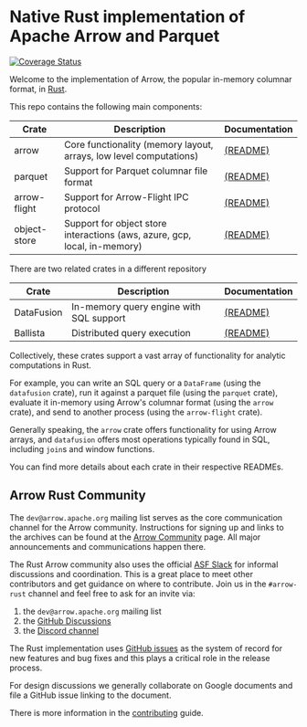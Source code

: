<!---
  Licensed to the Apache Software Foundation (ASF) under one
  or more contributor license agreements.  See the NOTICE file
  distributed with this work for additional information
  regarding copyright ownership.  The ASF licenses this file
  to you under the Apache License, Version 2.0 (the
  "License"); you may not use this file except in compliance
  with the License.  You may obtain a copy of the License at

    http://www.apache.org/licenses/LICENSE-2.0

  Unless required by applicable law or agreed to in writing,
  software distributed under the License is distributed on an
  "AS IS" BASIS, WITHOUT WARRANTIES OR CONDITIONS OF ANY
  KIND, either express or implied.  See the License for the
  specific language governing permissions and limitations
  under the License.
-->

# Native Rust implementation of Apache Arrow and Parquet

[![Coverage Status](https://codecov.io/gh/apache/arrow-rs/rust/branch/master/graph/badge.svg)](https://codecov.io/gh/apache/arrow-rs?branch=master)

Welcome to the implementation of Arrow, the popular in-memory columnar format, in [Rust][rust].

This repo contains the following main components:

| Crate        | Description                                                               | Documentation                  |
| ------------ | ------------------------------------------------------------------------- | ------------------------------ |
| arrow        | Core functionality (memory layout, arrays, low level computations)        | [(README)][arrow-readme]       |
| parquet      | Support for Parquet columnar file format                                  | [(README)][parquet-readme]     |
| arrow-flight | Support for Arrow-Flight IPC protocol                                     | [(README)][flight-readme]      |
| object-store | Support for object store interactions (aws, azure, gcp, local, in-memory) | [(README)][objectstore-readme] |

There are two related crates in a different repository

| Crate      | Description                             | Documentation                 |
| ---------- | --------------------------------------- | ----------------------------- |
| DataFusion | In-memory query engine with SQL support | [(README)][datafusion-readme] |
| Ballista   | Distributed query execution             | [(README)][ballista-readme]   |

Collectively, these crates support a vast array of functionality for analytic computations in Rust.

For example, you can write an SQL query or a `DataFrame` (using the `datafusion` crate), run it against a parquet file (using the `parquet` crate), evaluate it in-memory using Arrow's columnar format (using the `arrow` crate), and send to another process (using the `arrow-flight` crate).

Generally speaking, the `arrow` crate offers functionality for using Arrow arrays, and `datafusion` offers most operations typically found in SQL, including `join`s and window functions.

You can find more details about each crate in their respective READMEs.

## Arrow Rust Community

The `dev@arrow.apache.org` mailing list serves as the core communication channel for the Arrow community. Instructions for signing up and links to the archives can be found at the [Arrow Community](https://arrow.apache.org/community/) page. All major announcements and communications happen there.

The Rust Arrow community also uses the official [ASF Slack](https://s.apache.org/slack-invite) for informal discussions and coordination. This is
a great place to meet other contributors and get guidance on where to contribute. Join us in the `#arrow-rust` channel and feel free to ask for an invite via:

1. the `dev@arrow.apache.org` mailing list
2. the [GitHub Discussions][discussions]
3. the [Discord channel](https://discord.gg/YAb2TdazKQ)

The Rust implementation uses [GitHub issues][issues] as the system of record for new features and bug fixes and
this plays a critical role in the release process.

For design discussions we generally collaborate on Google documents and file a GitHub issue linking to the document.

There is more information in the [contributing] guide.

[rust]: https://www.rust-lang.org/
[arrow-readme]: arrow/README.md
[contributing]: CONTRIBUTING.md
[parquet-readme]: parquet/README.md
[flight-readme]: arrow-flight/README.md
[datafusion-readme]: https://github.com/apache/arrow-datafusion/blob/master/README.md
[ballista-readme]: https://github.com/apache/arrow-ballista/blob/master/README.md
[objectstore-readme]: https://github.com/apache/arrow-rs/blob/master/object_store/README.md
[issues]: https://github.com/apache/arrow-rs/issues
[discussions]: https://github.com/apache/arrow-rs/discussions
